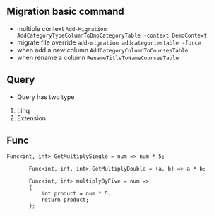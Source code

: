 
## Migration basic command 

- multiple context 
``` Add-Migration AddCategoryTypeColumnToDmoCategoryTable -context DemoContext ```
- migrate file override
``` add-migration addcategoriestable -force ```
- when add a new column 
``` AddCategoryColumnToCoursesTable ```
- when rename a column
```RenameTitleToNameCoursesTable```

## Query 
- Query has two type 
1. Linq 
2. Extension 

## Func 
 ``` 
 Func<int, int> GetMultiplySingle = num => num * 5;

        Func<int, int, int> GetMultiplyDouble = (a, b) => a * b;

        Func<int, int> multiplyByFive = num =>
        {
            int product = num * 5;
            return product;
        };
